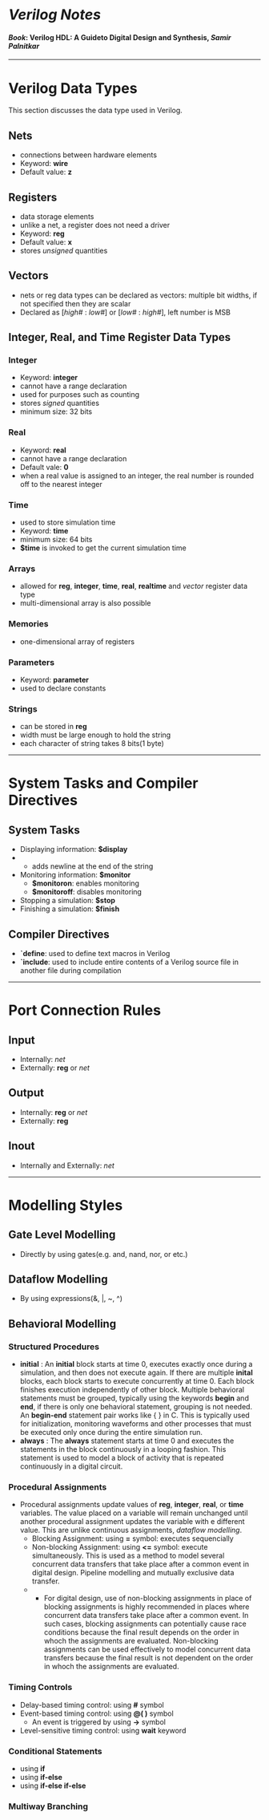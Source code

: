 # **_Verilog Notes_**
#### ***Book***: Verilog HDL: A Guideto Digital Design and Synthesis, _Samir Palnitkar_
---
# Verilog Data Types
This section discusses the data type used in Verilog.

## Nets
- connections between hardware elements
- Keyword: **wire**
- Default value: **z**

## Registers
- data storage elements
- unlike a net, a register does not need a driver
- Keyword: **reg**
- Default value: **x**
- stores _unsigned_ quantities

## Vectors
- nets or reg data types can be declared as vectors: multiple bit widths, if not specified then they are scalar
- Declared as [_high#_ : _low#_] or [_low#_ : _high#_], left number is MSB

## Integer, Real, and Time Register Data Types

### Integer
- Keyword: **integer**
- cannot have a range declaration
- used for purposes such as counting
- stores _signed_ quantities
- minimum size: 32 bits

### Real
- Keyword: **real**
- cannot have a range declaration
- Default vale: **0**
- when a real value is assigned to an integer, the real number is rounded off to the nearest integer

### Time
- used to store simulation time
- Keyword: **time**
- minimum size: 64 bits
- **$time** is invoked to get the current simulation time

### Arrays
- allowed for **reg**, **integer**, **time**, **real**, **realtime** and _vector_ register data type
- multi-dimensional array is also possible

### Memories
- one-dimensional array of registers

### Parameters
- Keyword: **parameter**
- used to declare constants

### Strings
- can be stored in **reg**
- width must be large enough to hold the string
- each character of string takes 8 bits(1 byte)
---
# System Tasks and Compiler Directives

## System Tasks

- Displaying information: **$display**
- - adds newline at the end of the string
- Monitoring information: **$monitor**
  - **$monitoron**: enables monitoring
  - **$monitoroff**: disables monitoring
- Stopping a simulation: **$stop**
- Finishing a simulation: **$finish**

## Compiler Directives

  - **\`define**: used to define text macros in Verilog
  - **\`include**: used to include entire contents of a Verilog source file in another file during compilation
---
# Port Connection Rules
## Input
- Internally: *net*
- Externally: **reg** or *net*

## Output
- Internally: **reg** or *net*
- Externally: **reg**

## Inout
- Internally and Externally: *net*

---
# Modelling Styles
## Gate Level Modelling
  - Directly by using gates(e.g. and, nand, nor, or etc.)
## Dataflow Modelling
  - By using expressions(&, |, ~, ^)
## Behavioral Modelling
  ### Structured Procedures
   - **initial** : An **initial** block starts at time 0, executes exactly once during a simulation, and then does not execute again. If there are multiple **inital** blocks, each block starts to execute concurrently at time 0. Each block finishes execution independently of other block. Multiple behavioral statements must be grouped, typically using the keywords **begin** and **end**, if there is only one behavioral statement, grouping is not needed. An **begin-end** statement pair works like { } in C. This is typically used for initialization, monitoring waveforms and other processes that must be executed only once during the entire simulation run.
  - **always** : The **always** statement starts at time 0 and executes the statements in the block continuously in a looping fashion. This statement is used to model a block of activity that is repeated continuously in a digital circuit.
  ### Procedural Assignments
   - Procedural assignments update values of **reg**, **integer**, **real**, or **time** variables. The value placed on a variable will remain unchanged until another procedural assignment updates the variable with e different value. This are unlike continuous assignments, _dataflow modelling_.
      - Blocking Assignment: using **=** symbol: executes sequencially
      - Non-blocking Assignment: using **<=** symbol: execute simultaneously. This is used as a method to model several concurrent data transfers that take place after a common event in digital design. Pipeline modelling and mutually exclusive data transfer.
      - - For digital design, use of non-blocking assignments in place of blocking assignments is highly recommended in places where concurrent data transfers take place after a common event. In such cases, blocking assignments can potentially cause race conditions because the final result depends on the order in whoch the assignments are evaluated. Non-blocking assignments can be used effectively to model concurrent data transfers because the final result is not dependent on the order in whoch the assignments are evaluated.

  ### Timing Controls
   - Delay-based timing control: using **#** symbol
   - Event-based timing control: using **@( )** symbol
      - An event is triggered by using **->** symbol
   - Level-sensitive timing control: using **wait** keyword
  ### Conditional Statements
   - using **if**
   - using **if-else**
   - using **if-else if-else**
  ### Multiway Branching
 
